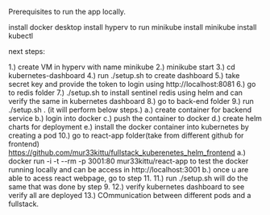 Prerequisites to run the app locally.

install docker desktop
install hyperv to run minikube
install minikube
install kubectl 

next steps:

1.) create VM in hyperv with name minikube
2.) minikube start
3.) cd kubernetes-dashboard
4.) run ./setup.sh to create dashboard
5.) take secret key and provide the token to login using http://localhost:8081
6.) go to redis folder
7.) ./setup.sh to install sentinel redis using helm and can verify the same in kubernetes dashboard
8.) go to back-end folder
9.) run ./setup.sh . (it will perform below steps.)
    a.) create container for backend service
    b.) login into docker
    c.) push the container to docker
    d.) create helm charts for deployment
    e.) install the docker container into kubernetes by creating a pod
10.) go to react-app folder(take from different github for frontend)
        https://github.com/mur33kittu/fullstack_kuberenetes_helm_frontend
    a.) docker run -i -t --rm -p 3001:80 mur33kittu/react-app to test the docker running locally and can be access in
        http://localhost:3001
    b.) once u are able to acess react webpage, go to step 11.
11.) run ./setup.sh will do the same that was done by step 9.
12.) verify kubernetes dashboard to see verify all are deployed
13.) COmmunication between different pods and a fullstack.

    
